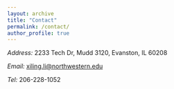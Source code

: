 ```yaml
---
layout: archive
title: "Contact"
permalink: /contact/
author_profile: true
---
```


*Address:* 2233 Tech Dr, Mudd 3120, Evanston, IL 60208

*Email:* xiling.li@northwestern.edu

*Tel:* 206-228-1052